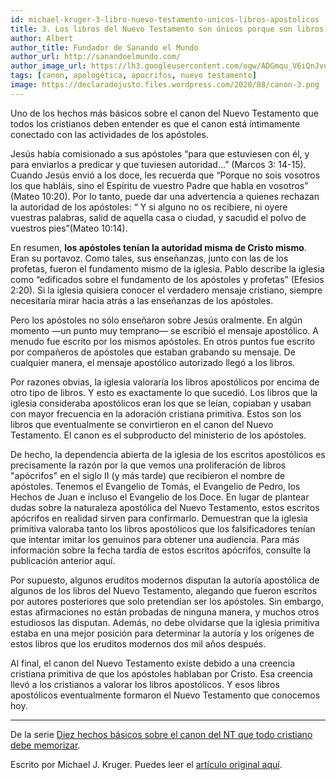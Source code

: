 ```yaml
---
id: michael-kruger-3-libro-nuevo-testamento-unicos-libros-apostolicos
title: 3. Los libros del Nuevo Testamento son únicos porque son libros apostólicos
author: Albert
author_title: Fundador de Sanando el Mundo
author_url: http://sanandoelmundo.com/
author_image_url: https://lh3.googleusercontent.com/ogw/ADGmqu_V6iQnJvuIOUFQJ8ebZQW6vvBd8lk0fipmF92Z
tags: [canon, apologética, apocrifos, nuevo testamento]
image: https://declaradojusto.files.wordpress.com/2020/08/canon-3.png
---
```


Uno de los hechos más básicos sobre el canon del Nuevo Testamento que todos los cristianos deben entender es que el canon está íntimamente conectado con las actividades de los apóstoles.

Jesús había comisionado a sus apóstoles “para que estuviesen con él, y para enviarlos a predicar y que tuviesen autoridad...” (Marcos 3: 14-15). Cuando Jesús envió a los doce, les recuerda que “Porque no sois vosotros los que habláis, sino el Espíritu de vuestro Padre que habla en vosotros” (Mateo 10:20). Por lo tanto, puede dar una advertencia a quienes rechazan la autoridad de los apóstoles: “ Y si alguno no os recibiere, ni oyere vuestras palabras, salid de aquella casa o ciudad, y sacudid el polvo de vuestros pies”(Mateo 10:14).

<!--truncate-->

En resumen, **los apóstoles tenían la autoridad misma de Cristo mismo**. Eran su portavoz. Como tales, sus enseñanzas, junto con las de los profetas, fueron el fundamento mismo de la iglesia. Pablo describe la iglesia como “edificados sobre el fundamento de los apóstoles y profetas” (Efesios 2:20). Si la iglesia quisiera conocer el verdadero mensaje cristiano, siempre necesitaría mirar hacia atrás a las enseñanzas de los apóstoles.

Pero los apóstoles no sólo enseñaron sobre Jesús oralmente. En algún momento —un punto muy temprano— se escribió el mensaje apostólico. A menudo fue escrito por los mismos apóstoles. En otros puntos fue escrito por compañeros de apóstoles que estaban grabando su mensaje. De cualquier manera, el mensaje apostólico autorizado llegó a los libros.

Por razones obvias, la iglesia valoraría los libros apostólicos por encima de otro tipo de libros. Y esto es exactamente lo que sucedió. Los libros que la iglesia consideraba apostólicos eran los que se leían, copiaban y usaban con mayor frecuencia en la adoración cristiana primitiva. Estos son los libros que eventualmente se convirtieron en el canon del Nuevo Testamento. El canon es el subproducto del ministerio de los apóstoles.

De hecho, la dependencia abierta de la iglesia de los escritos apostólicos es precisamente la razón por la que vemos una proliferación de libros "apócrifos" en el siglo II (y más tarde) que recibieron el nombre de apóstoles. Tenemos el Evangelio de Tomás, el Evangelio de Pedro, los Hechos de Juan e incluso el Evangelio de los Doce. En lugar de plantear dudas sobre la naturaleza apostólica del Nuevo Testamento, estos escritos apócrifos en realidad sirven para confirmarlo. Demuestran que la iglesia primitiva valoraba tanto los libros apostólicos que los falsificadores tenían que intentar imitar los genuinos para obtener una audiencia. Para más información sobre la fecha tardía de estos escritos apócrifos, consulte la publicación anterior aquí.

Por supuesto, algunos eruditos modernos disputan la autoría apostólica de algunos de los libros del Nuevo Testamento, alegando que fueron escritos por autores posteriores que solo pretendían ser los apóstoles. Sin embargo, estas afirmaciones no están probadas de ninguna manera, y muchos otros estudiosos las disputan. Además, no debe olvidarse que la iglesia primitiva estaba en una mejor posición para determinar la autoría y los orígenes de estos libros que los eruditos modernos dos mil años después.

Al final, el canon del Nuevo Testamento existe debido a una creencia cristiana primitiva de que los apóstoles hablaban por Cristo. Esa creencia llevó a los cristianos a valorar los libros apostólicos. Y esos libros apostólicos eventualmente formaron el Nuevo Testamento que conocemos hoy.

--------

De la serie [Diez hechos básicos sobre el canon del NT que todo cristiano debe memorizar](michael-kruger-diez-hechos-basicos-canon-nt-todo-cristiano-debe-memorizar).

<div class="alert alert--secondary" role="info">
  Escrito por Michael J. Kruger. Puedes leer el <a href="http://wp.me/p2dVaB-ep">artículo original aquí</a>.
</div> 
